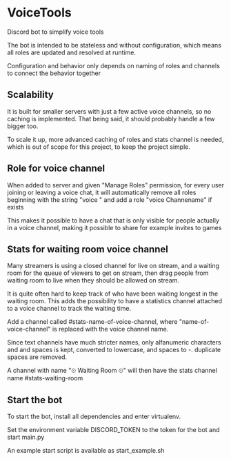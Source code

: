 VoiceTools
==========

Discord bot to simplify voice tools

The bot is intended to be stateless and without configuration, which means all roles are updated and resolved at runtime.

Configuration and behavior only depends on naming of roles and channels to connect the behavior together

Scalability
-----------

It is built for smaller servers with just a few active voice channels, so no caching is implemented. That being said, it should probably handle a few bigger too.

To scale it up, more advanced caching of roles and stats channel is needed, which is out of scope for this project, to keep the project simple.

Role for voice channel
----------------------

When added to server and given "Manage Roles" permission, for every user joining or leaving a voice chat, it will automatically remove all roles beginning with the string "voice " and add a role "voice Channename" if exists

This makes it possible to have a chat that is only visible for people actually in a voice channel, making it possible to share for example invites to games

Stats for waiting room voice channel
------------------------------------

Many streamers is using a closed channel for live on stream, and a waiting room for the queue of viewers to get on stream, then drag people from waiting room to live when they should be allowed on stream.

It is quite often hard to keep track of who have been waiting longest in the waiting room. This adds the possibility to have a statistics channel attached to a voice channel to track the waiting time.

Add a channel called #stats-name-of-voice-channel, where "name-of-voice-channel" is replaced with the voice channel name.

Since text channels have much stricter names, only alfanumeric characters and and spaces is kept, converted to lowercase, and spaces to -. duplicate spaces are removed.

A channel with name "⏲ Waiting Room ⏲" will then have the stats channel name #stats-waiting-room

Start the bot
-------------

To start the bot, install all dependencies and enter virtualenv.

Set the environment variable DISCORD_TOKEN to the token for the bot and start main.py

An example start script is available as start_example.sh